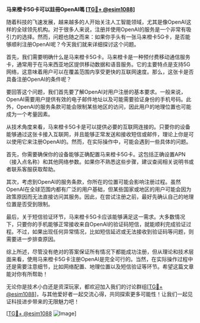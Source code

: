 **马来橙卡5G卡可以註冊OpenAI嗎 [[TG💪+ @esim1088](https://t.me/s/esim1088)]**

随着科技的飞速发展，越来越多的人开始关注人工智能领域，尤其是像OpenAI这样的全球领先机构。对于很多人来说，注册并使用OpenAI的服务是一个非常有吸引力的选择。然而，问题也随之而来：如果你手头有一张马来橙卡5G卡，是否能够顺利注册OpenAI呢？今天我们就来详细探讨这个问题。

首先，我们需要明确什么是马来橙卡5G卡。马来橙卡是一种预付费移动通信服务卡，通常用于在马来西亚地区提供移动数据和语音服务。它的主要特点是支持5G网络，这意味着用户可以在覆盖范围内享受更快的互联网速度。那么，这张卡是否具备注册OpenAI的条件呢？

要回答这个问题，我们首先要了解OpenAI对用户注册的基本要求。一般来说，OpenAI需要用户提供有效的电子邮件地址以及可能需要验证身份的手机号码。此外，OpenAI的服务条款可能会限制某些地区的访问，因此用户的地理位置也可能成为一个考量因素。

从技术角度来看，马来橙卡5G卡是可以提供必要的互联网连接的。只要你的设备能够通过这张卡接入互联网，并且能够正常发送和接收短信或邮件，理论上你是可以使用它来注册OpenAI的。然而，在实际操作中，可能会遇到一些具体的问题。

首先，你需要确保你的设备能够正确配置马来橙卡5G卡。这包括正确设置APN（接入点名称）和其他网络参数。如果你不熟悉这些步骤，建议查阅相关说明书或者联系客服获取帮助。

其次，考虑到OpenAI的服务条款，你所在的位置可能会影响注册过程。虽然OpenAI在全球范围内都有广泛的用户基础，但某些国家或地区的用户可能会因为政策原因而无法直接访问其服务。因此，在尝试注册之前，最好先确认自己的地理位置是否受到限制。

最后，关于短信验证环节，马来橙卡5G卡应该能够满足这一需求。大多数情况下，只要你的手机能够正常接收来自OpenAI的验证码短信，就能顺利完成验证过程。不过，如果出现任何异常情况，比如短信延迟或无法接收到验证码等问题，则需要进一步排查原因。

综上所述，尽管没有绝对的答案保证所有情况下都能成功注册，但从理论和技术层面来看，使用马来橙卡5G卡注册OpenAI是完全可行的。当然，在实际操作过程中还是需要注意细节，比如网络配置、地理位置以及短信验证等环节。希望这篇文章能对你有所帮助！

无论你是技术小白还是资深玩家，都欢迎加入我们的讨论群组[[TG💪+ @esim1088](https://t.me/s/esim1088)]，与其他爱好者一起交流心得，共同探索更多可能性！让我们一起见证科技进步带来的无限魅力吧！

[[TG💪+ @esim1088](https://t.me/s/esim1088) ![Image](https://i.postimg.cc/4NQfJmqS/Snipaste-2025-05-13-00-14-12.png)]